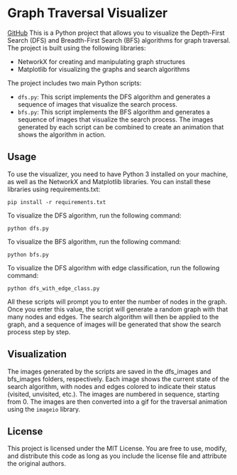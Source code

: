 # Graph Traversal Visualizer
[GitHub](https://github.com/Vignaraj-pai/DSA-LabAssignment)
This is a Python project that allows you to visualize the Depth-First Search (DFS) and Breadth-First Search (BFS) algorithms for graph traversal. The project is built using the following libraries:

- NetworkX for creating and manipulating graph structures
- Matplotlib for visualizing the graphs and search algorithms

The project includes two main Python scripts:

- `dfs.py`: This script implements the DFS algorithm and generates a sequence of images that visualize the search process.
- `bfs.py`: This script implements the BFS algorithm and generates a sequence of images that visualize the search process.
The images generated by each script can be combined to create an animation that shows the algorithm in action.

## Usage
To use the visualizer, you need to have Python 3 installed on your machine, as well as the NetworkX and Matplotlib libraries. You can install these libraries using requirements.txt:

`pip install -r requirements.txt`

To visualize the DFS algorithm, run the following command:

`python dfs.py`

To visualize the BFS algorithm, run the following command:

`python bfs.py`

To visualize the DFS algorithm with edge classification, run the following command:

`python dfs_with_edge_class.py`

All these scripts will prompt you to enter the number of nodes in the graph. Once you enter this value, the script will generate a random graph with that many nodes and edges. The search algorithm will then be applied to the graph, and a sequence of images will be generated that show the search process step by step.

## Visualization
The images generated by the scripts are saved in the dfs_images and bfs_images folders, respectively. Each image shows the current state of the search algorithm, with nodes and edges colored to indicate their status (visited, unvisited, etc.). The images are numbered in sequence, starting from 0.
The images are then converted into a gif for the traversal animation using the `imageio` library.

## License
This project is licensed under the MIT License. You are free to use, modify, and distribute this code as long as you include the license file and attribute the original authors.

